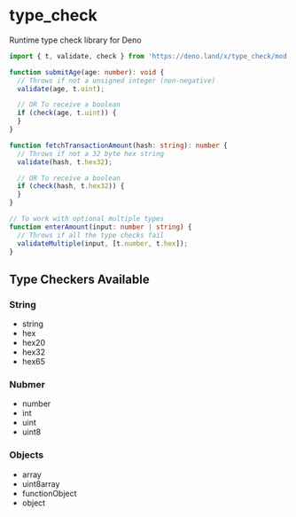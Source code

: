 # type_check

Runtime type check library for Deno

```typescript
import { t, validate, check } from 'https://deno.land/x/type_check/mod.ts';

function submitAge(age: number): void {
  // Throws if not a unsigned integer (non-negative)
  validate(age, t.uint);

  // OR To receive a boolean
  if (check(age, t.uint)) {
  }
}

function fetchTransactionAmount(hash: string): number {
  // Throws if not a 32 byte hex string
  validate(hash, t.hex32);

  // OR To receive a boolean
  if (check(hash, t.hex32)) {
  }
}

// To work with optional multiple types
function enterAmount(input: number | string) {
  // Throws if all the type checks fail
  validateMultiple(input, [t.number, t.hex]);
}
```

## Type Checkers Available

### String

- string
- hex
- hex20
- hex32
- hex65

### Nubmer

- number
- int
- uint
- uint8

### Objects

- array
- uint8array
- functionObject
- object
